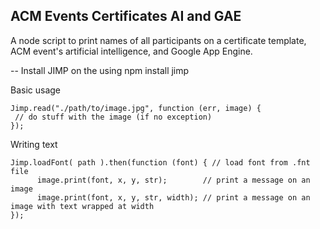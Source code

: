 ACM Events Certificates AI and GAE
----------------------------------
A node script to print names of all participants on a certificate template, 
ACM event's artificial intelligence, and Google App Engine.

-- Install JIMP on the using npm install jimp


Basic usage

	Jimp.read("./path/to/image.jpg", function (err, image) {
   	 // do stuff with the image (if no exception) 
	});

Writing text

	Jimp.loadFont( path ).then(function (font) { // load font from .fnt file 
    	  image.print(font, x, y, str);        // print a message on an image 
    	  image.print(font, x, y, str, width); // print a message on an image with text wrapped at width 
	});
